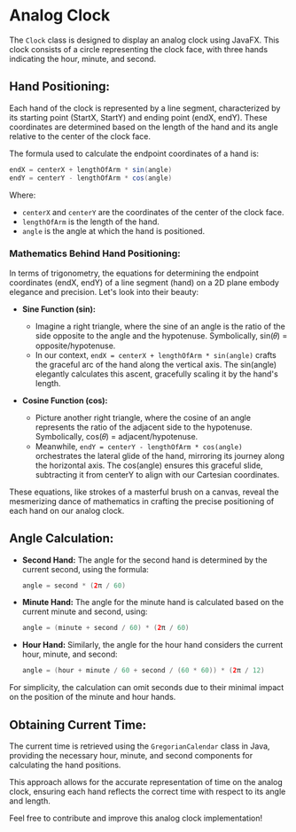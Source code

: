 # Analog Clock

The `Clock` class is designed to display an analog clock using JavaFX. This clock consists of a circle representing the clock face, with three hands indicating the hour, minute, and second.

## Hand Positioning:

Each hand of the clock is represented by a line segment, characterized by its starting point (StartX, StartY) and ending point (endX, endY). These coordinates are determined based on the length of the hand and its angle relative to the center of the clock face.

The formula used to calculate the endpoint coordinates of a hand is:

```java
endX = centerX + lengthOfArm * sin(angle)
endY = centerY - lengthOfArm * cos(angle)
```

Where:
- `centerX` and `centerY` are the coordinates of the center of the clock face.
- `lengthOfArm` is the length of the hand.
- `angle` is the angle at which the hand is positioned.


### Mathematics Behind Hand Positioning:

In terms of trigonometry, the equations for determining the endpoint coordinates (endX, endY) of a line segment (hand) on a 2D plane embody elegance and precision. Let's look into their beauty:

- **Sine Function (sin):** 
  - Imagine a right triangle, where the sine of an angle is the ratio of the side opposite to the angle and the hypotenuse. Symbolically, sin(𝜃) = opposite/hypotenuse.
  - In our context, `endX = centerX + lengthOfArm * sin(angle)` crafts the graceful arc of the hand along the vertical axis. The sin(angle) elegantly calculates this ascent, gracefully scaling it by the hand's length.

- **Cosine Function (cos):** 
  - Picture another right triangle, where the cosine of an angle represents the ratio of the adjacent side to the hypotenuse. Symbolically, cos(𝜃) = adjacent/hypotenuse.
  - Meanwhile, `endY = centerY - lengthOfArm * cos(angle)` orchestrates the lateral glide of the hand, mirroring its journey along the horizontal axis. The cos(angle) ensures this graceful slide, subtracting it from centerY to align with our Cartesian coordinates.

These equations, like strokes of a masterful brush on a canvas, reveal the mesmerizing dance of mathematics in crafting the precise positioning of each hand on our analog clock.

## Angle Calculation:

- **Second Hand:** The angle for the second hand is determined by the current second, using the formula:
  ```java
  angle = second * (2π / 60)
  ```

- **Minute Hand:** The angle for the minute hand is calculated based on the current minute and second, using:
  ```java
  angle = (minute + second / 60) * (2π / 60)
  ```

- **Hour Hand:** Similarly, the angle for the hour hand considers the current hour, minute, and second:
  ```java
  angle = (hour + minute / 60 + second / (60 * 60)) * (2π / 12)
  ```

For simplicity, the calculation can omit seconds due to their minimal impact on the position of the minute and hour hands.

## Obtaining Current Time:

The current time is retrieved using the `GregorianCalendar` class in Java, providing the necessary hour, minute, and second components for calculating the hand positions.

This approach allows for the accurate representation of time on the analog clock, ensuring each hand reflects the correct time with respect to its angle and length.


Feel free to contribute and improve this analog clock implementation!
